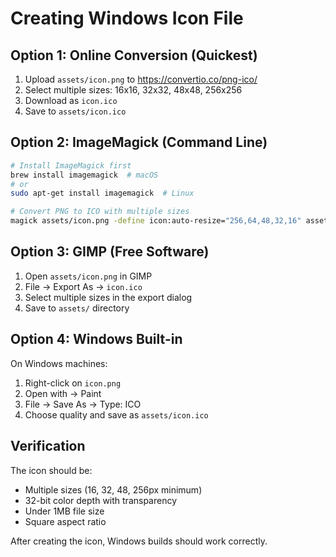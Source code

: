 # Creating Windows Icon File

## Option 1: Online Conversion (Quickest)
1. Upload `assets/icon.png` to https://convertio.co/png-ico/
2. Select multiple sizes: 16x16, 32x32, 48x48, 256x256
3. Download as `icon.ico`
4. Save to `assets/icon.ico`

## Option 2: ImageMagick (Command Line)
```bash
# Install ImageMagick first
brew install imagemagick  # macOS
# or
sudo apt-get install imagemagick  # Linux

# Convert PNG to ICO with multiple sizes
magick assets/icon.png -define icon:auto-resize="256,64,48,32,16" assets/icon.ico
```

## Option 3: GIMP (Free Software)
1. Open `assets/icon.png` in GIMP
2. File → Export As → `icon.ico`
3. Select multiple sizes in the export dialog
4. Save to `assets/` directory

## Option 4: Windows Built-in
On Windows machines:
1. Right-click on `icon.png`
2. Open with → Paint
3. File → Save As → Type: ICO
4. Choose quality and save as `assets/icon.ico`

## Verification
The icon should be:
- Multiple sizes (16, 32, 48, 256px minimum)
- 32-bit color depth with transparency
- Under 1MB file size
- Square aspect ratio

After creating the icon, Windows builds should work correctly.